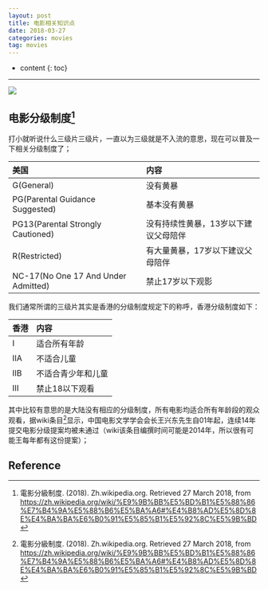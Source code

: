 ```yaml
---
layout: post
title: 电影相关知识点
date: 2018-03-27
categories: movies
tag: movies
---
```


* content
{: toc}

---

![](https://upload-images.jianshu.io/upload_images/2570791-8a4c59d5124c073a.jpg?imageMogr2/auto-orient/strip%7CimageView2/2/w/1240)

## 电影分级制度[^1]

打小就听说什么三级片三级片，一直以为三级就是不入流的意思，现在可以普及一下相关分级制度了；

| 美国                                | 内容                                 |
|:------------------------------------|:-------------------------------------|
| G(General)                          | 没有黄暴                             |
| PG(Parental Guidance Suggested)     | 基本没有黄暴                         |
| PG13(Parental Strongly Cautioned)   | 没有持续性黄暴，13岁以下建议父母陪伴 |
| R(Restricted)                       | 有大量黄暴，17岁以下建议父母陪伴     |
| NC-17(No One 17 And Under Admitted) | 禁止17岁以下观影                     |

我们通常所谓的三级片其实是香港的分级制度规定下的称呼，香港分级制度如下：

| 香港 | 内容               |
|:-----|:-------------------|
| Ⅰ    | 适合所有年龄       |
| ⅡA   | 不适合儿童         |
| ⅡB   | 不适合青少年和儿童 |
| Ⅲ    | 禁止18以下观看     |

其中比较有意思的是大陆没有相应的分级制度，所有电影均适合所有年龄段的观众观看，据wiki条目[^1]显示，中国电影文学学会会长王兴东先生自01年起，连续14年提交电影分级提案均被未通过（wiki该条目编撰时间可能是2014年，所以很有可能王每年都有这份提案）；

## Reference

[^1]: 電影分級制度. (2018). Zh.wikipedia.org. Retrieved 27 March 2018, from https://zh.wikipedia.org/wiki/%E9%9B%BB%E5%BD%B1%E5%88%86%E7%B4%9A%E5%88%B6%E5%BA%A6#%E4%B8%AD%E5%8D%8E%E4%BA%BA%E6%B0%91%E5%85%B1%E5%92%8C%E5%9B%BD
